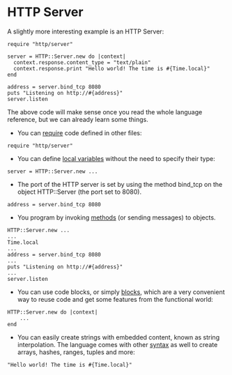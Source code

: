 # HTTP Server

A slightly more interesting example is an HTTP Server:

```crystal
require "http/server"

server = HTTP::Server.new do |context|
  context.response.content_type = "text/plain"
  context.response.print "Hello world! The time is #{Time.local}"
end

address = server.bind_tcp 8080
puts "Listening on http://#{address}"
server.listen
```

The above code will make sense once you read the whole language reference, but we can already learn some things.

* You can [require](../syntax_and_semantics/requiring_files.md) code defined in other files:

```crystal
require "http/server"
```

* You can define [local variables](../syntax_and_semantics/local_variables.md) without the need to specify their type:

```crystal
server = HTTP::Server.new ...
```

* The port of the HTTP server is set by using the method bind_tcp on the object HTTP::Server (the port set to 8080).

```crystal
address = server.bind_tcp 8080
```

* You program by invoking [methods](../syntax_and_semantics/classes_and_methods.md) (or sending messages) to objects.

```crystal
HTTP::Server.new ...
...
Time.local
...
address = server.bind_tcp 8080
...
puts "Listening on http://#{address}"
...
server.listen
```

* You can use code blocks, or simply [blocks](../syntax_and_semantics/blocks_and_procs.md), which are a very convenient way to reuse code and get some features from the functional world:

```crystal
HTTP::Server.new do |context|
    ...
end
```

* You can easily create strings with embedded content, known as string interpolation. The language comes with other [syntax](../syntax_and_semantics/literals/README.md) as well to create arrays, hashes, ranges, tuples and more:

```crystal
"Hello world! The time is #{Time.local}"
```
